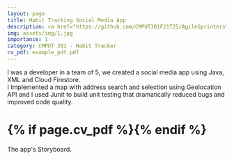 ```yaml
---
layout: page
title: Habit Tracking Social Media App
description: <a href="https://github.com/CMPUT301F21T25/AgileSprinters">Project's GitHub repo</a>
img: assets/img/1.jpg
importance: 1
category: CMPUT 301 - Habit Tracker
cv_pdf: example_pdf.pdf
---
```


I was a developer in a team of 5, we created a social media app using Java, XML and Cloud Firestore. <br>
I Implemented a map with address search and selection using Geolocation API and I used Junit to build unit testing that dramatically reduced bugs and improved code quality.

<h1 class="post-title">{% if page.cv_pdf %}<a
href="{{ page.cv_pdf | prepend: 'assets/pdf/' | relative_url}}" target="_blank" rel="noopener noreferrer"
class="row justify-content-md-center"><i class="fas fa-file-pdf"></i></a>{% endif %}</h1>
<div class="caption">
    The app's Storyboard.
</div>
